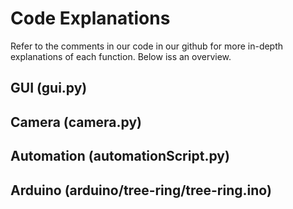 # Code Explanations
Refer to the comments in our code in our github for more in-depth explanations of each function. Below iss an overview.

## GUI (gui.py)


## Camera (camera.py)

## Automation (automationScript.py)


## Arduino (arduino/tree-ring/tree-ring.ino)



